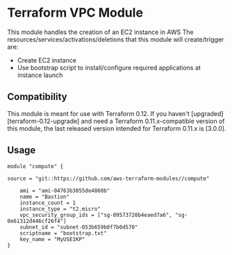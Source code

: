 # Terraform VPC Module

This module handles the creation of an EC2 instance in AWS
The resources/services/activations/deletions that this module will create/trigger are:
- Create EC2 instance
- Use bootstrap script to install/configure required applications at instance launch


## Compatibility

This module is meant for use with Terraform 0.12. If you haven't
[upgraded][terraform-0.12-upgrade] and need a Terraform
0.11.x-compatible version of this module, the last released version
intended for Terraform 0.11.x is [3.0.0].

## Usage

```hcl
module "compute" {

source = "git::https://github.com/aws-terraform-modules//compute"

    ami = "ami-04763b3055de4860b"
    name = "Bastion"
    instance_count = 1
    instance_type = "t2.micro"
    vpc_security_group_ids = ["sg-09573720b4eaed7a6", "sg-0e61312d446cf26f4"]
    subnet_id = "subnet-053b659b0f7b0d570"
    scriptname = "bootstrap.txt"
    key_name = "MyUSE1KP"
}
```
